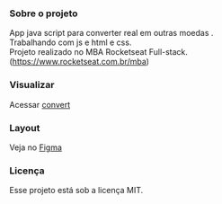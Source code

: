 ### Sobre o projeto

App java script para converter real em outras moedas .   
Trabalhando com js e html e css.  
Projeto realizado no MBA Rocketseat Full-stack. (https://www.rocketseat.com.br/mba)  

### Visualizar 

Acessar [convert](https://leodolago.github.io/convert/)

### Layout

Veja no [Figma](https://www.figma.com/community/file/1360315742205904074/conversor-de-moedas)

### Licença

Esse projeto está sob a licença MIT.